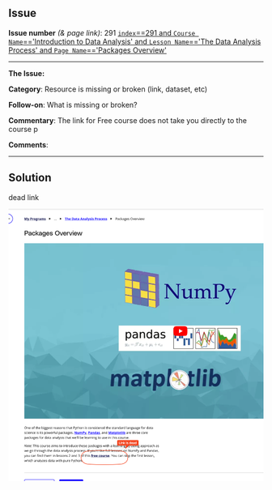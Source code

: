 ## Issue
**Issue number** _(& page link)_: 291 [`index`==291 and `Course Name`=='Introduction to Data Analysis' and `Lesson Name`=='The Data Analysis Process' and `Page Name`=='Packages Overview'](https://learn.udacity.com/nanodegrees/nd002-wgu-1/parts/7017d220-3f67-402c-93b0-0014bfee8bd4/lessons/b7ff86ac-c0d3-4b14-b520-7b935ab5683f/concepts/08e4309f-2483-4bb9-ae0e-a73ea1e90616)
***

**The Issue:**

**Category**: Resource is missing or broken (link, dataset, etc)

**Follow-on**: What is missing or broken?

**Commentary**: The link for Free course does not take you directly to the
course p

**Comments**: 


***
## Solution

dead link


<img style='width: 600px' src="./images/291.png"></img>